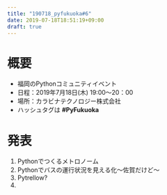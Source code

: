 ```yaml
---
title: "190718_pyfukuoka#6"
date: 2019-07-18T18:51:19+09:00
draft: true
---
```


# 概要
- 福岡のPythonコミュニティイベント  
- 日程：2019年7月18日(木) 19:00～20：00
- 場所：カラビナテクノロジー株式会社
- ハッシュタグは **#PyFukuoka**

# 発表
1. Pythonでつくるメトロノーム
2. Pythonでバスの運行状況を見える化～佐賀だけど～
3. Pytrellow?
4. 